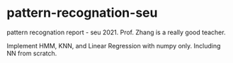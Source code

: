 # pattern-recognation-seu
pattern recognation report - seu 2021. Prof. Zhang is a really good teacher. 

Implement HMM, KNN, and Linear Regression with numpy only. Including NN from scratch.
